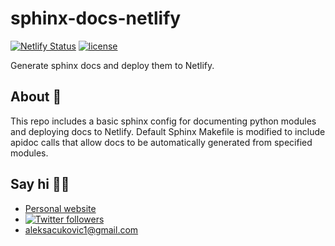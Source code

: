 # sphinx-docs-netlify

[![Netlify Status](https://api.netlify.com/api/v1/badges/49f8c607-24c4-44e4-81e9-21948da29978/deploy-status)](https://app.netlify.com/sites/priceless-lamarr-bc7e62/deploys)
[![license](https://img.shields.io/badge/License-MIT-green.svg)](https://github.com/AleksaC/sphinx-docs-netlify/blob/master/LICENSE)

Generate sphinx docs and deploy them to Netlify.

## About 📖
This repo includes a basic sphinx config for documenting python modules and deploying
docs to Netlify. Default Sphinx Makefile is modified to include apidoc calls that
allow docs to be automatically generated from specified modules.

## Say hi 🙋‍♂️
- [Personal website](https://aleksac.me)
- <a target="_blank" href="http://twitter.com/aleksa_c_"><img alt='Twitter followers' src="https://img.shields.io/twitter/follow/aleksa_c_.svg?style=social"></a>
- aleksacukovic1@gmail.com
